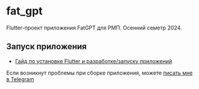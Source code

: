 # fat_gpt

Flutter-проект приложения FatGPT для РМП. Осенний семетр 2024.

## Запуск приложения

- [Гайд по установке Flutter и разработке/запуску приложений](https://docs.flutter.dev/get-started/install)

Если возникнут проблемы при сборке приложения, можете [писать мне в Telegram](https://t.me/kidonrage)
